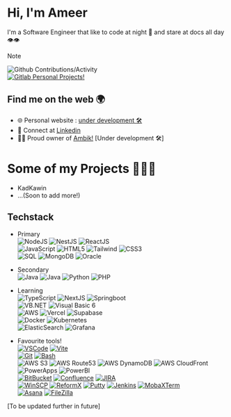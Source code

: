 # Hi, I'm Ameer 
I'm a Software Engineer that like to code at night 🦉 and stare at docs all day 👁️👁️

> [!Note]
> ![Github](https://img.shields.io/badge/-Github-000?&logo=github) Contributions/Activity  
> [![Gitlab](https://img.shields.io/badge/-Gitlab-000?&logo=gitlab) Personal Projects!](https://gitlab.com/ameersorne)

## Find me on the web 🌍
- 🌐 Personal website : [under development 🛠️](https://ambik.link/ameersorne)
- 📑 Connect at [Linkedin](https://www.linkedin.com/in/ameersorne)
- 👨‍💻 Proud owner of [Ambik!](https://ambik.link/) [Under development 🛠️]

# Some of my Projects 👨‍💻✨
- KadKawin
- ...(Soon to add more!)

## Techstack
- Primary  
![NodeJS](https://img.shields.io/badge/-Node.js-000?&logo=node.js)
![NestJS](https://img.shields.io/badge/-Nest.js-000?&logo=nestjs&logoColor=red)
![ReactJS](https://img.shields.io/badge/-React-000?&logo=React)  
![JavaScript](https://img.shields.io/badge/-JavaScript-000?&logo=JavaScript)
![HTML5](https://img.shields.io/badge/-HTML5-000?&logo=HTML5)
![Tailwind](https://img.shields.io/badge/tailwindcss-0F172A?&logo=tailwindcss)
![CSS3](https://img.shields.io/badge/-CSS3-000?&logo=CSS3)  
![SQL](https://img.shields.io/badge/-SQL-000?&logo=MySQL)
![MongoDB](https://img.shields.io/badge/-MongoDB-13aa52?&logo=mongodb&logoColor=white)
![Oracle](https://img.shields.io/badge/-Oracle-000?&logo=Oracle)

- Secondary  
![Java](https://img.shields.io/badge/Java-11-red?logo=java)
![Java](https://img.shields.io/badge/Java-17-red?logo=java)
![Python](https://img.shields.io/badge/-Python-000?&logo=Python)
![PHP](https://img.shields.io/badge/-PHP-000?&logo=PHP)

- Learning  
![TypeScript](https://img.shields.io/badge/-TypeScript-000?&logo=TypeScript)
![NextJS](https://img.shields.io/badge/-NextJS-000?&logo=Next.JS)
![Springboot](https://img.shields.io/badge/-Springboot-000?&logo=Springboot)   
![VB.NET](https://img.shields.io/badge/VB.NET-blue?logo=visual-studio)
![Visual Basic 6](https://img.shields.io/badge/Visual%20Basic%206-orange?logo=microsoft)  
![AWS](https://img.shields.io/badge/-AWS-000?&logo=Amazon-AWS&logoColor=F90)
![Vercel](https://img.shields.io/badge/-Vercel-000?&logo=Vercel)
![Supabase](https://img.shields.io/badge/-Supabase-000?&logo=Supabase)  
![Docker](https://img.shields.io/badge/-Docker-000?&logo=Docker)
![Kubernetes](https://img.shields.io/badge/-Kubernetes-000?&logo=Kubernetes)  
![ElasticSearch](https://img.shields.io/badge/-ElasticSearch-000?&logo=ElasticSearch)
![Grafana](https://img.shields.io/badge/-Grafana-000?&logo=Grafana)

- Favourite tools!  
[![VSCode](https://img.shields.io/badge/Visual%20Studio%20Code-blue?logo=visual-studio-code)](https://code.visualstudio.com/)
[![Vite](https://img.shields.io/badge/Vite-yellow?logo=vite)](https://vitejs.dev/)    
[![Git](https://img.shields.io/badge/Git-blue?logo=git)](https://git-scm.com/)
[![Bash](https://img.shields.io/badge/Bash-green?logo=gnu-bash)](https://www.gnu.org/software/bash/)  
![AWS S3](https://img.shields.io/badge/AWS%20S3-orange?logo=amazon-s3)
![AWS Route53](https://img.shields.io/badge/AWS%20Route53-orange?logo=amazon-route53)
![AWS DynamoDB](https://img.shields.io/badge/AWS%20DynamoDB-orange?logo=amazon-dynamodb)
![AWS CloudFront](https://img.shields.io/badge/AWS%20CloudFront-orange?logo=amazon-cloudfront)
![PowerApps](https://img.shields.io/badge/PowerApps-blue?logo=microsoft-powerpoint)
![PowerBI](https://img.shields.io/badge/PowerBI-yellow?logo=microsoft-powerpoint)  
[![BitBucket](https://img.shields.io/badge/BitBucket-blue?logo=bitbucket)](https://bitbucket.org/)
[![Confluence](https://img.shields.io/badge/Confluence-blue?logo=confluence)](https://www.atlassian.com/software/confluence)
[![JIRA](https://img.shields.io/badge/JIRA-blue?logo=jira)](https://www.atlassian.com/software/jira)  
[![WinSCP](https://img.shields.io/badge/WinSCP-green?logo=winscp)](https://winscp.net/)
[![ReformX](https://img.shields.io/badge/ReformX-red?logo=reformx)](https://www.reformx.com/)
[![Putty](https://img.shields.io/badge/Putty-yellow?logo=putty)](https://www.putty.org/)
[![Jenkins](https://img.shields.io/badge/Jenkins-red?logo=jenkins)](https://www.jenkins.io/)
[![MobaXTerm](https://img.shields.io/badge/MobaXTerm-yellow?logo=mobaxterm)](https://mobaxterm.mobatek.net/)  
[![Asana](https://img.shields.io/badge/Asana-blue?logo=asana)](https://asana.com/)
[![FileZilla](https://img.shields.io/badge/FileZilla-green?logo=filezilla)](https://filezilla-project.org/)


[To be updated further in future]

